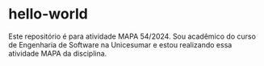 # hello-world
Este repositório é para atividade MAPA 54/2024.
Sou acadêmico do curso de Engenharia de Software na Unicesumar e estou realizando essa atividade MAPA da disciplina.
